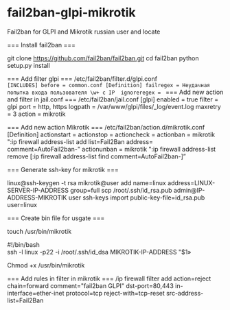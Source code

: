 # fail2ban-glpi-mikrotik
Fail2ban for GLPI and Mikrotik russian user and locate

=== Install fail2ban ===

git clone https://github.com/fail2ban/fail2ban.git
cd fail2ban
python setup.py install

=== Add filter glpi ===
/etc/fail2ban/filter.d/glpi.conf
<code>
[INCLUDES]
before = common.conf
[Definition]
failregex =  Неудачная попытка входа пользователя \w+ с IP <HOST>
ignoreregex =
  </code>
=== Add new action and filter in jail.conf ===
/etc/fail2ban/jail.conf
[glpi]
enabled = true
filter = glpi
port = http, https
logpath = /var/www/glpi/files/_log/event.log
maxretry = 3
action = mikrotik

=== Add new action Mikrotik ===
/etc/fail2ban/action.d/mikrotik.conf
[Definition]
actionstart =
actionstop =
actioncheck =
actionban = mikrotik ":ip firewall address-list add list=Fail2Ban address=<ip> comment=AutoFail2ban-<ip>"
actionunban = mikrotik ":ip firewall address-list remove [:ip firewall address-list find comment=AutoFail2ban-<ip>]”

=== Generate ssh-key for mikrotik ===

linux@ssh-keygen -t rsa
mikrotik@user add name=linux address=LINUX-SERVER-IP-ADDRESS group=full
scp /root/.ssh/id_rsa.pub admin@IP-ADDRESS-MIKROTIK
user ssh-keys import public-key-file=id_rsa.pub user=linux

=== Create bin file for usgate ===

touch /usr/bin/mikrotik

#!/bin/bash 						
ssh -l linux -p22 -i /root/.ssh/id_dsa MIKROTIK-IP-ADDRESS "$1»

Chmod +x /usr/bin/mikrotik

=== Add rules in filter in mikrotik ===
/ip firewall filter add action=reject chain=forward comment="fail2ban GLPI" dst-port=80,443 in-interface=ether-inet protocol=tcp reject-with=tcp-reset src-address-list=Fail2Ban




